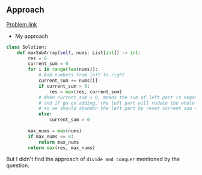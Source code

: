 ## Approach

[Problem link](https://leetcode.com/problems/maximum-subarray/)

- My approach

```python
class Solution:
    def maxSubArray(self, nums: List[int]) -> int:
        res = 0
        current_sum = 0
        for i in range(len(nums)):
            # Add numbers from left to right
            current_sum += nums[i]
            if current_sum > 0:
                res = max(res, current_sum)
            # When current_sum < 0, means the sum of left part is negative,
            # and if go on adding, the left part will reduce the whole sum,
            # so we should abandon the left part by reset current_sum to 0
            else:
                current_sum = 0
        
        max_nums = max(nums)
        if max_nums <= 0:
            return max_nums
        return max(res, max_nums)
```

But I didn't find the approach of `divide and conquer` mentioned by the question.
